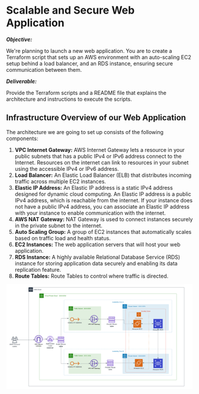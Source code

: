 # Scalable and Secure Web Application

<b>*_Objective:_*</b>

We're planning to launch a new web application. You are to create a
Terraform script that sets up an AWS environment with an auto-scaling EC2 setup
behind a load balancer, and an RDS instance, ensuring secure communication
between them.

<b>*_Deliverable:_*</b>

Provide the Terraform scripts and a README file that explains the
architecture and instructions to execute the scripts.

## Infrastructure Overview of our Web Application

The architecture we are going to set up consists of the following components:

1. __VPC Internet Gateway:__ AWS Internet Gateway lets a resource in your public subnets that has a public IPv4 or IPv6 address connect to the Internet. Resources on the internet can link to resources in your subnet using the accessible IPv4 or IPv6 address.
2. __Load Balancer:__ An Elastic Load Balancer (ELB) that distributes incoming traffic across multiple EC2 instances.
3. __Elastic IP Address:__ An Elastic IP address is a static IPv4 address designed for dynamic cloud computing. An Elastic IP address is a public IPv4 address, which is reachable from the internet. If your instance does not have a public IPv4 address, you can associate an Elastic IP address with your instance to enable communication with the internet.
4. __AWS NAT Gateway:__ NAT Gateway is used to connect instances securely in the private subnet to the internet.
5. __Auto Scaling Group:__ A group of EC2 instances that automatically scales based on traffic load and health status.
6. __EC2 Instances:__ The web application servers that will host your web application.
7. __RDS Instance:__ A highly available Relational Database Service (RDS) instance for storing application data securely and enabling its data replication feature.
8. __Route Tables:__ Route Tables to control where traffic is directed.

![Infrastructural Diagram](/img/architectural_diagram.png)

